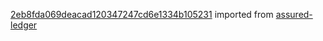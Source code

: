 [2eb8fda069deacad120347247cd6e1334b105231](https://github.com/insolar/assured-ledger/commit/2eb8fda069deacad120347247cd6e1334b105231) imported from [assured-ledger](https://github.com/insolar/assured-ledger)

